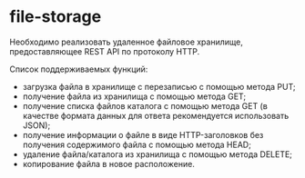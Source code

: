# file-storage
Необходимо реализовать удаленное файловое хранилище, предоставляющее REST API по протоколу HTTP.

Список поддерживаемых функций:
+ загрузка файла в хранилище с перезаписью с помощью метода PUT;
+ получение файла из хранилища с помощью метода GET;
+ получение списка файлов каталога с помощью метода GET (в качестве формата данных для ответа рекомендуется использовать JSON);
+ получение информации о файле в виде HTTP-заголовков без получения содержимого файла с помощью метода HEAD;
+ удаление файла/каталога из хранилища с помощью метода DELETE;
+ копирование файла в новое расположение.
